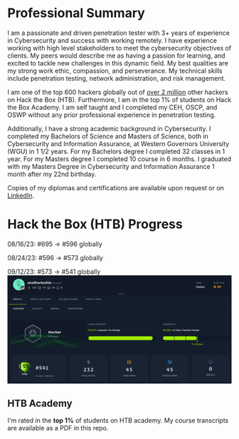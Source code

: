 # Professional Summary
I am a passionate and driven penetration tester with 3+ years of experience in Cybersecurity and success with working remotely. I have experience working with high level stakeholders to meet the cybersecurity objectives of clients. My peers would describe me as having a passion for learning, and excited to tackle new challenges in this dynamic field. My best qualities are my strong work ethic, compassion, and perseverance. My technical skills include penetration testing, network administration, and risk management. 

I am one of the top 600 hackers globally out of [over 2 million](https://www.hackthebox.com/blog/htb-two-million-platform-members) other hackers on Hack the Box (HTB). Furthermore, I am in the top 1% of students on Hack the Box Academy. I am self taught and I completed my CEH, OSCP, and OSWP without any prior professional experience in penetration testing.

Additionally, I have a strong academic background in Cybersecurity. I completed my Bachelors of Science and Masters of Science, both in Cybersecurity and Information Assurance, at Western Governors University (WGU) in 1 1/2 years. For my Bachelors degree I completed 32 classes in 1 year. For my Masters degree I completed 10 course in 6 months. I graduated with my Masters Degree in Cybersecurity and Information Assurance 1 month after my 22nd birthday.

Copies of my diplomas and certifications are available upon request or on [LinkedIn](https://www.linkedin.com/in/paul-d/).


# Hack the Box (HTB) Progress
08/16/23: #695 -> #596 globally 

08/24/23: #596 -> #573 globally

09/12/23: #573 -> #541 globally
![Alt text](image.png)

## HTB Academy
I'm rated in the **top 1%** of students on HTB academy. My course transcripts are available as a PDF in this repo.
